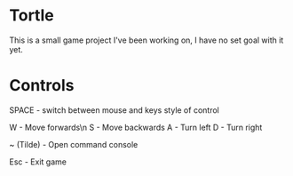 # Tortle

This is a small game project I've been working on, I have no set goal with it yet.

# Controls

SPACE - switch between mouse and keys style of control

W - Move forwards\n
S - Move backwards
A - Turn left
D - Turn right

~ (Tilde) - Open command console

Esc - Exit game
